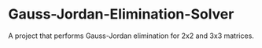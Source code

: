 # Gauss-Jordan-Elimination-Solver
A project that performs Gauss-Jordan elimination for 2x2 and 3x3 matrices.
